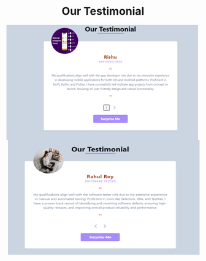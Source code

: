 <h1 align = 'center'> Our Testimonial</h1>
<img align = "left" alt "Img" width="500" height="300" src= "pic1.png">
<img align = "right" alt "Img1" width="500" height="300" src= "pic2.png">
 

